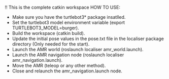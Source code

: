 !! This is the complete catkin workspace
HOW TO USE:

* Make sure you have the turtlebot3* package insatlled.
* Set the turtlebot3 model environment variable (export TURTLEBOT3_MODEL=burger).
* Build the workspace (catkin build).
* Update the initial pose values in the pose.txt file in the localiser package directory (Only needed for the start).
* Launch the AMR world (roslaunch localiser amr_world.launch).
* Launch the AMR navigation node (roslaunch localiser amr_navigation.launch).
* Move the AMR (teleop or any other method).
* Close and relaunch the amr_navigation.launch node.
